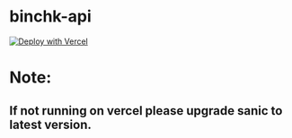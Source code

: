 # binchk-api
[![Deploy with Vercel](https://vercel.com/button)](https://vercel.com/new/clone?repository-url=https%3A%2F%2Fgithub.com%2Fxbinner18%2Fbinchk-api)

# Note:
## If not running on vercel please upgrade sanic to latest version.
